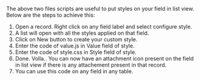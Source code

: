 The above two files scripts are useful to put styles on your field in list view. Below are the steps to achieve this:
1. Open a record. Right click on any field label and select configure style.
2. A list will open with all the styles applied on that field.
3. Click on New button to create your custom style.
4. Enter the code of value.js in Value field of style.
5. Enter the code of style.css in Style field of style.
6. Done. Volla.. You can now have an attachment icon present on the <chosen> field in list view if there is any attachement present in that record.
7. You can use this code on any field in any table.
